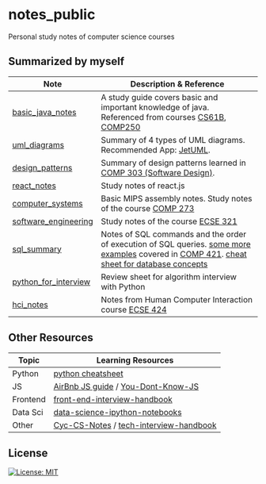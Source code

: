 # notes_public
Personal study notes of computer science courses

## Summarized by myself

| Note                                                         | Description & Reference                                      |
| ------------------------------------------------------------ | ------------------------------------------------------------ |
| [basic_java_notes](https://github.com/yingjie-xu/notes_public/blob/master/notes/basic_java_notes.pdf) | A study guide covers basic and important knowledge of java. Referenced from courses [CS61B](https://sp18.datastructur.es/), [COMP250](https://www.mcgill.ca/study/2018-2019/courses/comp-250) |
| [uml_diagrams](https://github.com/yingjie-xu/notes_public/blob/master/notes/uml_diagrams.pdf) | Summary of 4 types of UML diagrams. Recommended App: [JetUML](https://github.com/prmr/JetUML). |
| [design_patterns](https://github.com/yingjie-xu/notes_public/blob/master/notes/design_patterns/Design.md) | Summary of design patterns learned in [COMP 303 (Software Design)](https://github.com/prmr/COMP303). |
| [react_notes](https://github.com/yingjie-xu/notes_public/blob/master/notes/react_notes.md) | Study notes of react.js                                      |
| [computer_systems](https://github.com/yingjie-xu/notes_public/blob/master/notes/Intro_to_computer_systems.md) | Basic MIPS assembly notes. Study notes of the course [COMP 273](https://www.mcgill.ca/study/2019-2020/courses/comp-273) |
| [software_engineering](https://github.com/yingjie-xu/notes_public/blob/master/notes/Software_Engineering_Concepts.md) | Study notes of the course [ECSE 321](https://www.mcgill.ca/study/2019-2020/courses/ecse-321) |
| [sql_summary](https://github.com/yingjie-xu/notes_public/blob/master/notes/SQL_summary.md) | Notes of SQL commands and the order of execution of SQL queries. [some more examples](https://github.com/yingjie-xu/notes_public/blob/master/notes/database.sql) covered in [COMP 421](https://www.mcgill.ca/study/2019-2020/courses/comp-421). [cheat sheet for database concepts](https://github.com/yingjie-xu/notes_public/blob/master/notes/database.pdf) |
| [python_for_interview](https://colab.research.google.com/drive/1AsP_VQCG35xIwfl74TL-cmmPnuBVLsGq?usp=sharing) | Review sheet for algorithm interview with Python |
| [hci_notes](https://bz91lwpbxq.larksuite.com/docs/docusmsKPdAsy5A0RYv3Lgy3vud) | Notes from Human Computer Interaction course [ECSE 424](http://www.cim.mcgill.ca/~jer/courses/hci/) |

## Other Resources

| Topic    | Learning Resources                                           |
| -------- | ------------------------------------------------------------ |
| Python   | [python cheatsheet](https://github.com/gto76/python-cheatsheet) |
| JS       | [AirBnb JS guide](https://github.com/airbnb/javascript) / [You-Dont-Know-JS](https://github.com/getify/You-Dont-Know-JS) |
| Frontend | [front-end-interview-handbook](https://github.com/yangshun/front-end-interview-handbook) |
| Data Sci | [data-science-ipython-notebooks](https://github.com/donnemartin/data-science-ipython-notebooks) |
| Other | [Cyc-CS-Notes](https://github.com/CyC2018/CS-Notes) / [tech-interview-handbook](https://github.com/yangshun/tech-interview-handbook) |

## License

[![License: MIT](https://img.shields.io/badge/License-MIT-blue.svg)](https://github.com/yingjie-xu/notes_public/blob/master/LICENSE)




